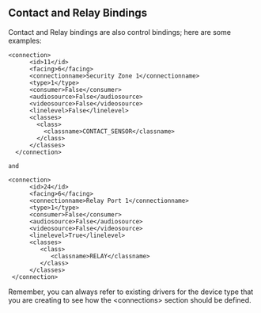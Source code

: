 ## Contact and Relay Bindings

 Contact and Relay bindings are also control bindings; here are some examples:

	<connection>
	      <id>11</id>
	      <facing>6</facing>
	      <connectionname>Security Zone 1</connectionname>
	      <type>1</type>
	      <consumer>False</consumer>
	      <audiosource>False</audiosource>
	      <videosource>False</videosource>
	      <linelevel>False</linelevel>
	      <classes>
	        <class>
	          <classname>CONTACT_SENSOR</classname>
	        </class>
	      </classes>
	  </connection>
	
	and
	
	<connection>
	      <id>24</id>
	      <facing>6</facing>
	      <connectionname>Relay Port 1</connectionname>
	      <type>1</type>
	      <consumer>False</consumer>
	      <audiosource>False</audiosource>
	      <videosource>False</videosource>
	      <linelevel>True</linelevel>
	      <classes>
	         <class>
	            <classname>RELAY</classname>
	         </class>
	      </classes>
	 </connection>

Remember, you can always refer to existing drivers for the device type that you are creating to see how the \<connections\> section should be defined.

